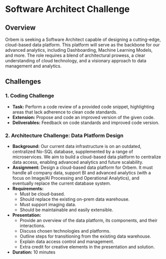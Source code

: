 # Software Architect Challenge

## Overview

Orbem is seeking a Software Architect capable of designing a cutting-edge, cloud-based data platform. This platform will serve as the backbone for our advanced analytics, including Dashboarding, Machine Learning Models, and more. The role requires a blend of architectural prowess, a clear understanding of cloud technology, and a visionary approach to data management and analytics.

## Challenges

### 1. Coding Challenge

- **Task:** Perform a code review of a provided code snippet, highlighting areas that lack adherence to clean code standards.
- **Extension:** Propose and code an improved version of the given code.
- **Deliverables:** Feedback on code standards and improved code version.

### 2. Architecture Challenge: Data Platform Design

- **Background:** Our current data infrastructure is on an outdated, centralized No-SQL database, supplemented by a range of microservices. We aim to build a cloud-based data platform to centralize data access, enabling advanced analytics and future scalability.
- **Assignment:** Design a cloud-based data platform for Orbem. It must handle all company data, support BI and advanced analytics (with a focus on Image/AI Processing and Operational Analytics), and eventually replace the current database system.
- **Requirements:**
  - Must be cloud-based.
  - Should replace the existing on-prem data warehouse.
  - Must support imaging data.
  - Should be maintainable and easily extensible.
- **Presentation:**
  - Provide an overview of the data platform, its components, and their interactions.
  - Discuss chosen technologies and platforms.
  - Outline steps for transitioning from the existing data warehouse.
  - Explain data access control and management.
  - Extra credit for creative elements in the presentation and solution.
- **Duration:** 10 minutes

